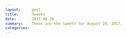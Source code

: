 ```yaml
---
layout:     post
title:      Tweets
date:       2017-08-20
summary:    These are the tweets for August 20, 2017.
categories:
---
```


